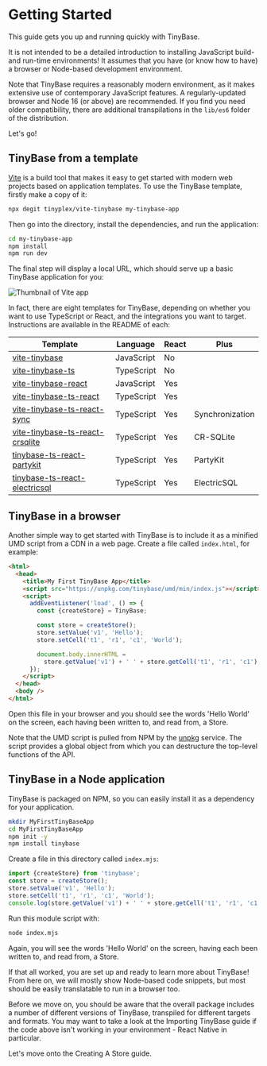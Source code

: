 # Getting Started

This guide gets you up and running quickly with TinyBase.

It is not intended to be a detailed introduction to installing JavaScript build-
and run-time environments! It assumes that you have (or know how to have) a
browser or Node-based development environment.

Note that TinyBase requires a reasonably modern environment, as it makes
extensive use of contemporary JavaScript features. A regularly-updated browser
and Node 16 (or above) are recommended. If you find you need older
compatibility, there are additional transpilations in the `lib/es6` folder of
the distribution.

Let's go!

## TinyBase from a template

[Vite](https://vitejs.dev/) is a build tool that makes it easy to get started
with modern web projects based on application templates. To use the TinyBase
template, firstly make a copy of it:

```sh
npx degit tinyplex/vite-tinybase my-tinybase-app
```

Then go into the directory, install the dependencies, and run the application:

```sh
cd my-tinybase-app
npm install
npm run dev
```

The final step will display a local URL, which should serve up a basic TinyBase
application for you:

![Thumbnail of Vite app](https://tinybase.org/vite-tinybase.png 'Thumbnail of Vite app')

In fact, there are eight templates for TinyBase, depending on whether you want
to use TypeScript or React, and the integrations you want to target.
Instructions are available in the README of each:

| Template                                                                                       | Language   | React | Plus            |
| ---------------------------------------------------------------------------------------------- | ---------- | ----- | --------------- |
| [vite-tinybase](https://github.com/tinyplex/vite-tinybase)                                     | JavaScript | No    |                 |
| [vite-tinybase-ts](https://github.com/tinyplex/vite-tinybase-ts)                               | TypeScript | No    |                 |
| [vite-tinybase-react](https://github.com/tinyplex/vite-tinybase-react)                         | JavaScript | Yes   |                 |
| [vite-tinybase-ts-react](https://github.com/tinyplex/vite-tinybase-ts-react)                   | TypeScript | Yes   |                 |
| [vite-tinybase-ts-react-sync](https://github.com/tinyplex/vite-tinybase-ts-react-sync)         | TypeScript | Yes   | Synchronization |
| [vite-tinybase-ts-react-crsqlite](https://github.com/tinyplex/vite-tinybase-ts-react-crsqlite) | TypeScript | Yes   | CR-SQLite       |
| [tinybase-ts-react-partykit](https://github.com/tinyplex/tinybase-ts-react-partykit)           | TypeScript | Yes   | PartyKit        |
| [tinybase-ts-react-electricsql](https://github.com/tinyplex/tinybase-ts-react-electricsql)     | TypeScript | Yes   | ElectricSQL     |

## TinyBase in a browser

Another simple way to get started with TinyBase is to include it as a minified
UMD script from a CDN in a web page. Create a file called `index.html`, for
example:

```html
<html>
  <head>
    <title>My First TinyBase App</title>
    <script src="https://unpkg.com/tinybase/umd/min/index.js"></script>
    <script>
      addEventListener('load', () => {
        const {createStore} = TinyBase;

        const store = createStore();
        store.setValue('v1', 'Hello');
        store.setCell('t1', 'r1', 'c1', 'World');

        document.body.innerHTML =
          store.getValue('v1') + ' ' + store.getCell('t1', 'r1', 'c1');
      });
    </script>
  </head>
  <body />
</html>
```

Open this file in your browser and you should see the words 'Hello World' on the
screen, each having been written to, and read from, a Store.

Note that the UMD script is pulled from NPM by the [unpkg](https://unpkg.com)
service. The script provides a global object from which you can destructure the
top-level functions of the API.

## TinyBase in a Node application

TinyBase is packaged on NPM, so you can easily install it as a dependency for
your application.

```bash
mkdir MyFirstTinyBaseApp
cd MyFirstTinyBaseApp
npm init -y
npm install tinybase
```

Create a file in this directory called `index.mjs`:

```js yolo
import {createStore} from 'tinybase';
const store = createStore();
store.setValue('v1', 'Hello');
store.setCell('t1', 'r1', 'c1', 'World');
console.log(store.getValue('v1') + ' ' + store.getCell('t1', 'r1', 'c1'));
```

Run this module script with:

```bash
node index.mjs
```

Again, you will see the words 'Hello World' on the screen, having each been
written to, and read from, a Store.

If that all worked, you are set up and ready to learn more about TinyBase! From
here on, we will mostly show Node-based code snippets, but most should be easily
translatable to run in a browser too.

Before we move on, you should be aware that the overall package includes a
number of different versions of TinyBase, transpiled for different targets and
formats. You may want to take a look at the Importing TinyBase guide if the code
above isn't working in your environment - React Native in particular.

Let's move onto the Creating A Store guide.
